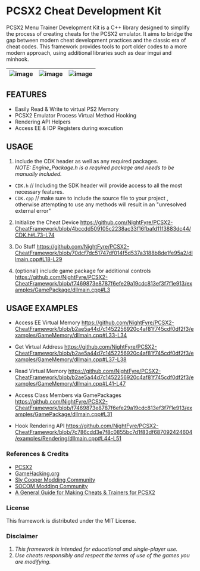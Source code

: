 # PCSX2 Cheat Development Kit  
PCSX2 Menu Trainer Development Kit is a C++ library designed to simplify the process of creating cheats for the PCSX2 emulator. 
It aims to bridge the gap between modern cheat development practices and the classic era of cheat codes.
This framework provides tools to port older codes to a more modern approach, using additional libraries such as dear imgui and minhook.

| ![image](https://github.com/NightFyre/PCSX2-CheatFrameWork/assets/80198020/7417d7e7-603c-465a-807f-62abf88179eb) | ![image](https://user-images.githubusercontent.com/80198020/201475737-21591eb0-8858-4575-8ee9-5d9d2e07d1dc.png) | ![image](https://user-images.githubusercontent.com/80198020/200977619-e22fe7a5-b914-4906-9e3c-50f929ea3ebf.png) | 
| :---: | :---: |  :---: |

## FEATURES
- Easily Read & Write to virtual PS2 Memory
- PCSX2 Emulator Process Virtual Method Hooking
- Rendering API Helpers
- Access EE & IOP Registers during execution

## USAGE
1. include the CDK header as well as any required packages.  
*NOTE: Engine_Package.h is a required package and needs to be manually included.*
 - `CDK.h`                  //  Including the SDK header will provide access to all the most necessary features.
 - `CDK.cpp`                //  make sure to include the source file to your project , otherwise attempting to use any methods will result in an "unresolved external error"

2. Initialize the Cheat Device
https://github.com/NightFyre/PCSX2-CheatFramework/blob/4bccdd509105c2238ac33f16fbafd11f3883dc44/CDK.h#L73-L74

3. Do Stuff
https://github.com/NightFyre/PCSX2-CheatFramework/blob/70dcf7dc51747df014f5d537a3188b8de1fe95a2/dllmain.cpp#L18-L29

4. (optional) include game package for additional controls
https://github.com/NightFyre/PCSX2-CheatFramework/blob/f7469873e8787f6efe29a19cdc813ef3f7f1e913/examples/GamePackage/dllmain.cpp#L3

## USAGE EXAMPLES

- Access EE Virtual Memory
https://github.com/NightFyre/PCSX2-CheatFramework/blob/b2ae5a44d7c1452256920c4af81f745cdf0df2f3/examples/GameMemory/dllmain.cpp#L33-L34

- Get Virtual Address
https://github.com/NightFyre/PCSX2-CheatFramework/blob/b2ae5a44d7c1452256920c4af81f745cdf0df2f3/examples/GameMemory/dllmain.cpp#L37-L38

- Read Virtual Memory
https://github.com/NightFyre/PCSX2-CheatFramework/blob/b2ae5a44d7c1452256920c4af81f745cdf0df2f3/examples/GameMemory/dllmain.cpp#L41-L47

- Access Class Members via GamePackages 
https://github.com/NightFyre/PCSX2-CheatFramework/blob/f7469873e8787f6efe29a19cdc813ef3f7f1e913/examples/GamePackage/dllmain.cpp#L31

- Hook Rendering API
https://github.com/NightFyre/PCSX2-CheatFramework/blob/7c786cdd3e7f8c0855bc7d1f83df687092424604/examples/Rendering/dllmain.cpp#L44-L51


### References & Credits
- [PCSX2](https://github.com/PCSX2/pcsx2)
- [GameHacking.org](https://gamehacking.org/system/ps2)
- [Sly Cooper Modding Community](https://discord.com/invite/2GSXcEzPJA) 
- [SOCOM Modding Community](https://discord.com/invite/PCJGrwMdUS) 
- [A General Guide for Making Cheats & Trainers for PCSX2](https://www.unknowncheats.me/forum/general-programming-and-reversing/569991-pcsx2-guide-cheats-trainers.html)

### License
This framework is distributed under the MIT License.

### Disclaimer
1. *This framework is intended for educational and single-player use.*  
2. *Use cheats responsibly and respect the terms of use of the games you are modifying.*
